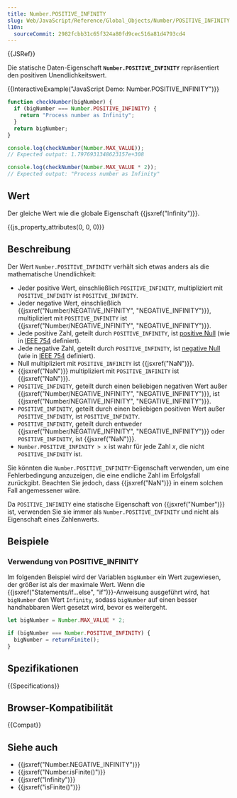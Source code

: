 ```yaml
---
title: Number.POSITIVE_INFINITY
slug: Web/JavaScript/Reference/Global_Objects/Number/POSITIVE_INFINITY
l10n:
  sourceCommit: 2982fcbb31c65f324a80fd9cec516a81d4793cd4
---
```


{{JSRef}}

Die statische Daten-Eigenschaft **`Number.POSITIVE_INFINITY`** repräsentiert den positiven Unendlichkeitswert.

{{InteractiveExample("JavaScript Demo: Number.POSITIVE_INFINITY")}}

```js interactive-example
function checkNumber(bigNumber) {
  if (bigNumber === Number.POSITIVE_INFINITY) {
    return "Process number as Infinity";
  }
  return bigNumber;
}

console.log(checkNumber(Number.MAX_VALUE));
// Expected output: 1.7976931348623157e+308

console.log(checkNumber(Number.MAX_VALUE * 2));
// Expected output: "Process number as Infinity"
```

## Wert

Der gleiche Wert wie die globale Eigenschaft {{jsxref("Infinity")}}.

{{js_property_attributes(0, 0, 0)}}

## Beschreibung

Der Wert `Number.POSITIVE_INFINITY` verhält sich etwas anders als die mathematische Unendlichkeit:

- Jeder positive Wert, einschließlich `POSITIVE_INFINITY`, multipliziert mit `POSITIVE_INFINITY` ist `POSITIVE_INFINITY`.
- Jeder negative Wert, einschließlich {{jsxref("Number/NEGATIVE_INFINITY", "NEGATIVE_INFINITY")}}, multipliziert mit `POSITIVE_INFINITY` ist {{jsxref("Number/NEGATIVE_INFINITY", "NEGATIVE_INFINITY")}}.
- Jede positive Zahl, geteilt durch `POSITIVE_INFINITY`, ist [positive Null](https://en.wikipedia.org/wiki/Signed_zero) (wie in [IEEE 754](https://en.wikipedia.org/wiki/IEEE_754) definiert).
- Jede negative Zahl, geteilt durch `POSITIVE_INFINITY`, ist [negative Null](https://en.wikipedia.org/wiki/Signed_zero) (wie in [IEEE 754](https://en.wikipedia.org/wiki/IEEE_754) definiert).
- Null multipliziert mit `POSITIVE_INFINITY` ist {{jsxref("NaN")}}.
- {{jsxref("NaN")}} multipliziert mit `POSITIVE_INFINITY` ist {{jsxref("NaN")}}.
- `POSITIVE_INFINITY`, geteilt durch einen beliebigen negativen Wert außer {{jsxref("Number/NEGATIVE_INFINITY", "NEGATIVE_INFINITY")}}, ist {{jsxref("Number/NEGATIVE_INFINITY", "NEGATIVE_INFINITY")}}.
- `POSITIVE_INFINITY`, geteilt durch einen beliebigen positiven Wert außer `POSITIVE_INFINITY`, ist `POSITIVE_INFINITY`.
- `POSITIVE_INFINITY`, geteilt durch entweder {{jsxref("Number/NEGATIVE_INFINITY", "NEGATIVE_INFINITY")}} oder `POSITIVE_INFINITY`, ist {{jsxref("NaN")}}.
- `Number.POSITIVE_INFINITY > x` ist wahr für jede Zahl _x_, die nicht `POSITIVE_INFINITY` ist.

Sie könnten die `Number.POSITIVE_INFINITY`-Eigenschaft verwenden, um eine Fehlerbedingung anzuzeigen, die eine endliche Zahl im Erfolgsfall zurückgibt. Beachten Sie jedoch, dass {{jsxref("NaN")}} in einem solchen Fall angemessener wäre.

Da `POSITIVE_INFINITY` eine statische Eigenschaft von {{jsxref("Number")}} ist, verwenden Sie sie immer als `Number.POSITIVE_INFINITY` und nicht als Eigenschaft eines Zahlenwerts.

## Beispiele

### Verwendung von POSITIVE_INFINITY

Im folgenden Beispiel wird der Variablen `bigNumber` ein Wert zugewiesen, der größer ist als der maximale Wert. Wenn die {{jsxref("Statements/if...else", "if")}}-Anweisung ausgeführt wird, hat `bigNumber` den Wert `Infinity`, sodass `bigNumber` auf einen besser handhabbaren Wert gesetzt wird, bevor es weitergeht.

```js
let bigNumber = Number.MAX_VALUE * 2;

if (bigNumber === Number.POSITIVE_INFINITY) {
  bigNumber = returnFinite();
}
```

## Spezifikationen

{{Specifications}}

## Browser-Kompatibilität

{{Compat}}

## Siehe auch

- {{jsxref("Number.NEGATIVE_INFINITY")}}
- {{jsxref("Number.isFinite()")}}
- {{jsxref("Infinity")}}
- {{jsxref("isFinite()")}}

